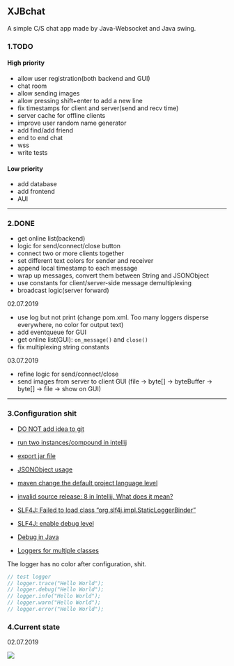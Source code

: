## XJBchat

A simple C/S chat app made by Java-Websocket and Java swing.

### 1.TODO

#### High priority

* allow user registration(both backend and GUI)
* chat room
* allow sending images
* allow pressing shift+enter to add a new line
* fix timestamps for client and server(send and recv time)
* server cache for offline clients
* improve user random name generator
* add find/add friend
* end to end chat
* wss
* write tests

#### Low priority

* add database 
* add frontend
* AUI

---
### 2.DONE

* get online list(backend)
* logic for send/connect/close button
* connect two or more clients together
* set different text colors for sender and receiver
* append local timestamp to each message
* wrap up messages, convert them between String and JSONObject
* use constants for client/server-side message demultiplexing
* broadcast logic(server forward)

02.07.2019

* use log but not print (change pom.xml. Too many loggers disperse everywhere, no color for output text)
* add eventqueue for GUI
* get online list(GUI): `on_message()` and `close()`
* fix multiplexing string constants

03.07.2019

* refine logic for send/connect/close
* send images from server to client GUI (file -> byte[] -> byteBuffer -> byte[] -> file -> show on GUI) 

---
### 3.Configuration shit

* [DO NOT add idea to git](https://stackoverflow.com/questions/11124053/accidentally-committed-idea-directory-files-into-git)
* [run two instances/compound in intellij](https://stackoverflow.com/a/35753820)
* [export jar file](https://stackoverflow.com/questions/9689793/cant-execute-jar-file-no-main-manifest-attribute)
* [JSONObject usage](https://www.testingexcellence.com/how-to-parse-json-in-java/)
* [maven change the default project language level](https://stackoverflow.com/questions/27037657/stop-intellij-idea-to-switch-java-language-level-every-time-the-pom-is-reloaded)


* [invalid source release: 8 in Intellij. What does it mean?](https://stackoverflow.com/a/26009627)
* [SLF4J: Failed to load class “org.slf4j.impl.StaticLoggerBinder”](https://stackoverflow.com/a/50606584)
* [SLF4J: enable debug level](https://stackoverflow.com/questions/30555432/logger-slf4j-is-not-using-the-logback-configured-level)
* [Debug in Java](https://softwareengineering.stackexchange.com/a/176081)
* [Loggers for multiple classes](https://stackoverflow.com/questions/7624895/how-to-use-log4j-with-multiple-classes)

The logger has no color after configuration, shit.

```java
// test logger
// logger.trace("Hello World");
// logger.debug("Hello World");
// logger.info("Hello World");
// logger.warn("Hello World");
// logger.error("Hello World");
```

### 4.Current state

02.07.2019

<img src="https://raw.githubusercontent.com/nyannko/pink-toybox/master/pic/xjbchat001.gif">
